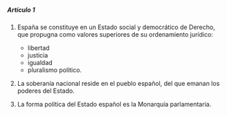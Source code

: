 ##### Artículo 1

1. España se constituye en un Estado social y democrático de Derecho, que propugna como valores superiores de su ordenamiento jurídico:
	- libertad
	- justicia
	- igualdad  
	- pluralismo político.

4. La soberanía nacional reside en el pueblo español, del que emanan los poderes del Estado.

5. La forma política del Estado español es la Monarquía parlamentaria.